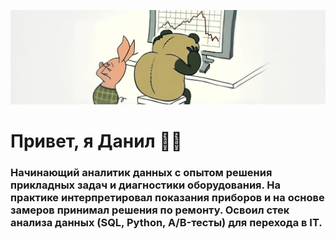 <p align="center">
  <img src="https://github.com/notvarprod/notvarprod/blob/main/1.PNG" />
</p>

<p align="center">
  <h1>Привет, я Данил 👋🏻</h1>
</p>

### Начинающий аналитик данных с опытом решения прикладных задач и диагностики оборудования. На практике интерпретировал показания приборов и на основе замеров принимал решения по ремонту. Освоил стек анализа данных (SQL, Python, A/B-тесты) для перехода в IT.

